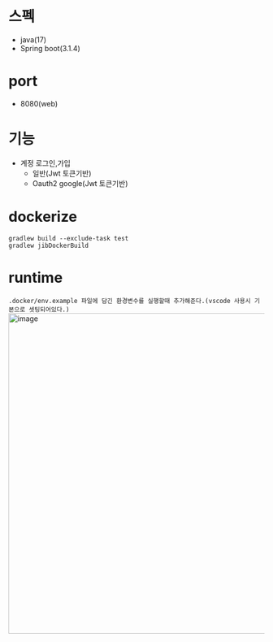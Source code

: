 # 스펙
- java(17)
- Spring boot(3.1.4)

# port
- 8080(web)

# 기능
- 계정 로그인,가입
  - 일반(Jwt 토큰기반)
  - Oauth2 google(Jwt 토큰기반)

# dockerize
```
gradlew build --exclude-task test
gradlew jibDockerBuild
```

# runtime
```.docker/env.example 파일에 담긴 환경변수를 실행할때 추가해준다.(vscode 사용시 기본으로 셋팅되어있다.)```
<img width="631" alt="image" src="https://github.com/ehaakdl/gora-backend/assets/6407466/7c2860cb-e365-499d-b78d-d4043d91df73">
